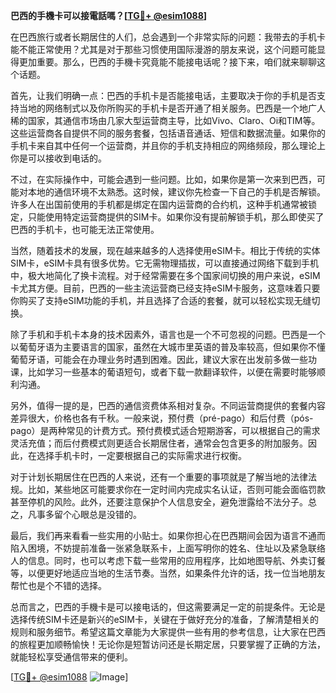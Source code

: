 **巴西的手機卡可以接電話嗎？[[TG💪+ @esim1088](https://t.me/s/esim1088)]**

在巴西旅行或者长期居住的人们，总会遇到一个非常实际的问题：我带去的手机卡能不能正常使用？尤其是对于那些习惯使用国际漫游的朋友来说，这个问题可能显得更加重要。那么，巴西的手機卡究竟能不能接电话呢？接下来，咱们就来聊聊这个话题。

首先，让我们明确一点：巴西的手机卡是否能接电话，主要取决于你的手机是否支持当地的网络制式以及你所购买的手机卡是否开通了相关服务。巴西是一个地广人稀的国家，其通信市场由几家大型运营商主导，比如Vivo、Claro、Oi和TIM等。这些运营商各自提供不同的服务套餐，包括语音通话、短信和数据流量。如果你的手机卡来自其中任何一个运营商，并且你的手机支持相应的网络频段，那么理论上你是可以接收到电话的。

不过，在实际操作中，可能会遇到一些问题。比如，如果你是第一次来到巴西，可能对本地的通信环境不太熟悉。这时候，建议你先检查一下自己的手机是否解锁。许多人在出国前使用的手机都是绑定在国内运营商的合约机，这种手机通常被锁定，只能使用特定运营商提供的SIM卡。如果你没有提前解锁手机，那么即使买了巴西的手机卡，也可能无法正常使用。

当然，随着技术的发展，现在越来越多的人选择使用eSIM卡。相比于传统的实体SIM卡，eSIM卡具有很多优势。它无需物理插拔，可以直接通过网络下载到手机中，极大地简化了换卡流程。对于经常需要在多个国家间切换的用户来说，eSIM卡尤其方便。目前，巴西的一些主流运营商已经支持eSIM卡服务，这意味着只要你购买了支持eSIM功能的手机，并且选择了合适的套餐，就可以轻松实现无缝切换。

除了手机和手机卡本身的技术因素外，语言也是一个不可忽视的问题。巴西是一个以葡萄牙语为主要语言的国家，虽然在大城市里英语的普及率较高，但如果你不懂葡萄牙语，可能会在办理业务时遇到困难。因此，建议大家在出发前多做一些功课，比如学习一些基本的葡语短句，或者下载一款翻译软件，以便在需要时能够顺利沟通。

另外，值得一提的是，巴西的通信资费体系相对复杂。不同运营商提供的套餐内容差异很大，价格也各有千秋。一般来说，预付费（pré-pago）和后付费（pós-pago）是两种常见的计费方式。预付费模式适合短期游客，可以根据自己的需求灵活充值；而后付费模式则更适合长期居住者，通常会包含更多的附加服务。因此，在选择手机卡时，一定要根据自己的实际需求进行权衡。

对于计划长期居住在巴西的人来说，还有一个重要的事项就是了解当地的法律法规。比如，某些地区可能要求你在一定时间内完成实名认证，否则可能会面临罚款甚至停机的风险。此外，还要注意保护个人信息安全，避免泄露给不法分子。总之，凡事多留个心眼总是没错的。

最后，我们再来看看一些实用的小贴士。如果你担心在巴西期间会因为语言不通而陷入困境，不妨提前准备一张紧急联系卡，上面写明你的姓名、住址以及紧急联络人的信息。同时，也可以考虑下载一些常用的应用程序，比如地图导航、外卖订餐等，以便更好地适应当地的生活节奏。当然，如果条件允许的话，找一位当地朋友帮忙也是个不错的选择。

总而言之，巴西的手機卡是可以接电话的，但这需要满足一定的前提条件。无论是选择传统SIM卡还是新兴的eSIM卡，关键在于做好充分的准备，了解清楚相关的规则和服务细节。希望这篇文章能为大家提供一些有用的参考信息，让大家在巴西的旅程更加顺畅愉快！无论你是短暂访问还是长期定居，只要掌握了正确的方法，就能轻松享受通信带来的便利。

[[TG💪+ @esim1088](https://t.me/s/esim1088) ![Image](https://i.postimg.cc/4NQfJmqS/Snipaste-2025-05-13-00-14-12.png)]